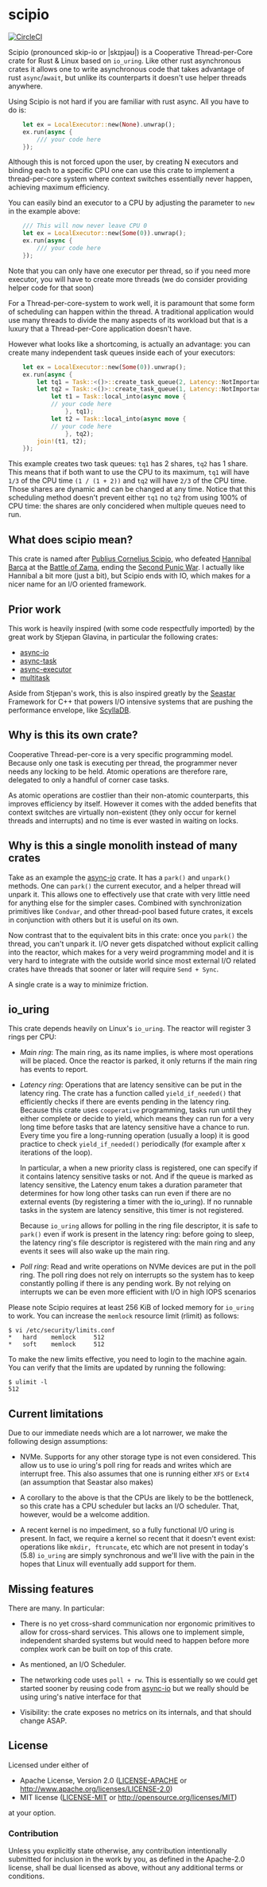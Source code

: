 # scipio

[![CircleCI](https://circleci.com/gh/DataDog/scipio.svg?style=svg)](https://circleci.com/gh/DataDog/scipio)

Scipio (pronounced skip-io or |skɪpjəʊ|) is a Cooperative Thread-per-Core crate for
Rust & Linux based on `io_uring`. Like other rust asynchronous crates it allows
one to write asynchronous code that takes advantage of rust `async`/`await`, but
unlike its counterparts it doesn't use helper threads anywhere.

Using Scipio is not hard if you are familiar with rust async. All you have to do is:

```rust
    let ex = LocalExecutor::new(None).unwrap();
    ex.run(async {
        /// your code here
    });
```

Although this is not forced upon the user, by creating N executors and binding
each to a specific CPU one can use this crate to implement a thread-per-core
system where context switches essentially never happen, achieving maximum efficiency.

You can easily bind an executor to a CPU by adjusting the parameter to `new` in the
example above:

```rust
    /// This will now never leave CPU 0
    let ex = LocalExecutor::new(Some(0)).unwrap();
    ex.run(async {
        /// your code here
    });
```

Note that you can only have one executor per thread, so if you need more executor,
you will have to create more threads (we do consider providing helper code for that soon)

For a Thread-per-core-system to work well, it is paramount that some form of scheduling
can happen within the thread. A traditional application would use many threads to divide
the many aspects of its workload but that is a luxury that a Thread-per-Core application doesn't have.

However what looks like a shortcoming, is actually an advantage: you can create many independent
task queues inside each of your executors:

```rust
    let ex = LocalExecutor::new(Some(0)).unwrap();
    ex.run(async {
        let tq1 = Task::<()>::create_task_queue(2, Latency::NotImportant, "test1");
        let tq2 = Task::<()>::create_task_queue(1, Latency::NotImportant, "test2");
            let t1 = Task::local_into(async move {
            // your code here
                }, tq1);
            let t2 = Task::local_into(async move {
            // your code here
                }, tq2);
        join!(t1, t2);
    });

```

This example creates two task queues: `tq1` has 2 shares, `tq2` has 1 share. This means
that if both want to use the CPU to its maximum, `tq1` will have `1/3` of the CPU time
`(1 / (1 + 2))` and `tq2` will have `2/3` of the CPU time. Those shares are dynamic and
can be changed at any time.
Notice that this scheduling method doesn't prevent either `tq1` no `tq2` from using
100% of CPU time: the shares are only concidered when multiple queues need to run.

## What does scipio mean?

This crate is named after
[Publius Cornelius Scipio](https://en.wikipedia.org/wiki/Scipio_Africanus), who
defeated [Hannibal Barca](https://en.wikipedia.org/wiki/Hannibal) at the
[Battle of Zama](https://en.wikipedia.org/wiki/Battle_of_Zama), ending the
[Second Punic War](https://en.wikipedia.org/wiki/Second_Punic_War). I actually
like Hannibal a bit more (just a bit), but Scipio ends with IO, which makes for a
nicer name for an I/O oriented framework.

## Prior work

This work is heavily inspired (with some code respectfully imported) by
the great work by Stjepan Glavina, in particular the following crates:

* [async-io](https://github.com/stjepang/async-io)
* [async-task](https://github.com/stjepang/async-task)
* [async-executor](https://github.com/stjepang/async-executor)
* [multitask](https://github.com/stjepang/async-multitask)

Aside from Stjepan's work, this is also inspired greatly by the
[Seastar](http://seastar.io) Framework for C++ that powers I/O intensive
systems that are pushing the performance envelope, like
[ScyllaDB](https://www.scylladb.com/).

## Why is this its own crate?

Cooperative Thread-per-core is a very specific programming model.
Because only one task is executing per thread, the programmer never
needs any locking to be held. Atomic operations are therefore rare,
delegated to only a handful of corner case tasks.

As atomic operations are costlier than their non-atomic counterparts,
this improves efficiency by itself. However it comes with the added
benefits that context switches are virtually non-existent (they only
occur for kernel threads and interrupts) and no time is ever wasted
in waiting on locks.

## Why is this a single monolith instead of many crates

Take as an example the
[async-io](https://github.com/stjepang/async-io)  crate. It has a
`park()` and `unpark()` methods. One can `park()` the current executor,
and a helper thread will unpark it. This allows one to effectively use
that crate with very little need for anything else for the simpler
cases. Combined with synchronization primitives like `Condvar`, and
other thread-pool based future crates, it excels in conjunction with
others but it is useful on its own.

Now contrast that to the equivalent bits in this crate: once you
`park()` the thread, you can't unpark it. I/O never gets dispatched
without explicit calling into the reactor, which makes for a very weird
programming model and it is very hard to integrate with the outside
world since most external I/O related crates have threads that sooner
or later will require `Send + Sync`.

A single crate is a way to minimize friction.

## io_uring

This crate depends heavily on Linux's `io_uring`. The reactor will
register 3 rings per CPU:

 * *Main ring*: The main ring, as its name implies, is where most
   operations will be placed. Once the reactor is parked, it only
   returns if the main ring has events to report.

 * *Latency ring*: Operations that are latency sensitive can be
   put in the latency ring. The crate has a function called
   `yield_if_needed()`
   that efficiently checks if there are events pending in the latency
   ring. Because this crate uses `cooperative` programming, tasks
   run until they either complete or decide to yield, which means they
   can run for a very long time before tasks that are latency sensitive
   have a chance to run. Every time you fire a long-running operation
   (usually a loop) it is good practice to check `yield_if_needed()`
   periodically (for example after x iterations of the loop).

   In particular, a when a new priority class is registered, one can
   specify if it contains latency sensitive tasks or not. And if the
   queue is marked as latency sensitive, the Latency enum takes a
   duration parameter that determines for how long other tasks can run
   even if there are no external events (by registering a timer with
   the io_uring). If no runnable tasks in the system are latency sensitive,
   this timer is not registered.

   Because `io_uring` allows for polling in the ring file descriptor,
   it is safe to `park()` even if work is present in the latency ring:
   before going to sleep, the latency ring's file descriptor is
   registered with the main ring and any events it sees will also wake
   up the main ring.

 * *Poll ring*: Read and write operations on NVMe devices are put in the
   poll ring. The poll ring does not rely on interrupts so the system
   has to keep constantly polling if there is any pending work. By
   not relying on interrupts we can be even more efficient with I/O in
   high IOPS scenarios

Please note Scipio requires at least 256 KiB of locked memory for `io_uring`
to work. You can increase the `memlock` resource limit (rlimit) as follows:

```
$ vi /etc/security/limits.conf
*	hard	memlock		512
*	soft	memlock		512
```

To make the new limits effective, you need to login to the machine
again. You can verify that the limits are updated by running the
following:

```
$ ulimit -l
512
```

## Current limitations

Due to our immediate needs which are a lot narrower, we make
the following design assumptions:

 - NVMe. Supports for any other storage type is not even considered.
   This allow us to use io uring's poll ring for reads and writes which
   are interrupt free. This also assumes that one is running either `XFS`
   or `Ext4` (an assumption that Seastar also makes)

 - A corollary to the above is that the CPUs are likely to be the
   bottleneck, so this crate has a CPU scheduler but lacks an I/O
   scheduler. That, however, would be a welcome addition.

 - A recent kernel is no impediment, so a fully functional I/O uring is
   present. In fact, we require a kernel so recent that it doesn't event
   exist: operations like `mkdir, ftruncate`, etc which are not present
   in today's (5.8) `io_uring` are simply synchronous and we'll live
   with the pain in the hopes that Linux will eventually add support for
   them.

## Missing features

There are many. In particular:

* There is no yet cross-shard communication nor ergonomic primitives to
  allow for cross-shard services. This allows one to implement simple,
  independent sharded systems but would need to happen before more
  complex work can be built on top of this crate.

* As mentioned, an I/O Scheduler.

* The networking code uses `poll + rw`. This is essentially so we could
  get started sooner by reusing code from [async-io](https://github.com/stjepang/async-io)
  but we really should be using uring's native interface for that

* Visibility: the crate exposes no metrics on its internals, and
  that should change ASAP.

## License

Licensed under either of

 * Apache License, Version 2.0 ([LICENSE-APACHE](LICENSE-APACHE) or http://www.apache.org/licenses/LICENSE-2.0)
 * MIT license ([LICENSE-MIT](LICENSE-MIT) or http://opensource.org/licenses/MIT)

at your option.

### Contribution

Unless you explicitly state otherwise, any contribution intentionally submitted
for inclusion in the work by you, as defined in the Apache-2.0 license, shall be
dual licensed as above, without any additional terms or conditions.
